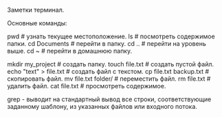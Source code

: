 Заметки терминал.

Основные команды:

pwd                   # узнать текущее местоположение.
ls                    # посмотреть содержимое папки.
cd Documents          # перейти в папку.
cd ..                 # перейти на уровень выше.
cd ~                  # перейти в домашнюю папку.

mkdir my_project      # создать папку.
touch file.txt        # создать пустой файл.
echo "text" > file.txt # создать файл с текстом.
cp file.txt backup.txt   # скопировать файл.
mv file.txt folder/      # переместить файл.
rm file.txt              # удалить файл.
cat file.txt             # просмотреть содержимое.

grep - выводит на стандартный вывод все строки, соответствующие заданному шаблону, из указанных файлов или входного потока. 

